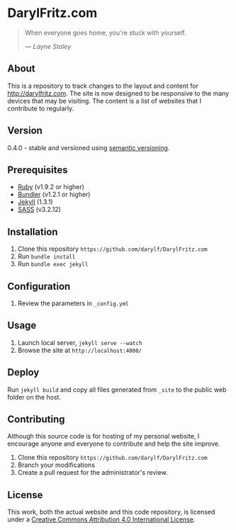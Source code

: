 DarylFritz.com
==============
> When everyone goes home, you're stuck with yourself. 
>
> &mdash; <cite>Layne Staley</cite>


About
-----
This is a repository to track changes to the layout and content for <http://darylfritz.com>. 
The site is now designed to be responsive to the many devices that may be visiting. 
The content is a list of websites that I contribute to regularly.


Version
-------
0.4.0 - stable and versioned using [semantic versioning](http://semver.org/).

Prerequisites
-------------
* [Ruby](http://www.ruby-lang.org/en/) (v1.9.2 or higher)
* [Bundler](http://gembundler.com) (v1.2.1 or higher)
* [Jekyll](http://jekyllrb.com) (1.3.1)
* [SASS](http://sass-lang.com) (v3.2.12)

Installation
------------
1. Clone this repository `https://github.com/darylf/DarylFritz.com`
2. Run `bundle install`
3. Run `bundle exec jekyll`


Configuration
-------------
1. Review the parameters in `_config.yml`


Usage
-----
1. Launch local server, `jekyll serve --watch`
2. Browse the site at `http://localhost:4000/`


Deploy
------
Run `jekyll build` and copy all files generated from `_site` to the public web folder on the host.


Contributing
------------
Although this source code is for hosting of my personal website, I encourage anyone and everyone to contribute and help the site improve.

1. Clone this repository `https://github.com/darylf/DarylFritz.com`
2. Branch your modifications
3. Create a pull request for the administrator's review.


License
-------
This work, both the actual website and this code repository, is licensed under a [Creative Commons Attribution 4.0 International License](http://creativecommons.org/licenses/by/4.0).
